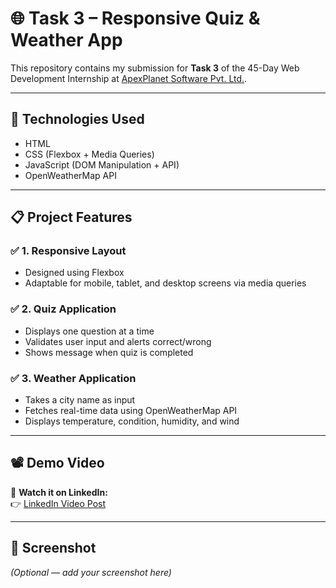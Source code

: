 # 🌐 Task 3 – Responsive Quiz & Weather App

This repository contains my submission for **Task 3** of the 45-Day Web Development Internship at [ApexPlanet Software Pvt. Ltd.](https://www.apexplanet.in/).

---

## 🔧 Technologies Used

- HTML
- CSS (Flexbox + Media Queries)
- JavaScript (DOM Manipulation + API)
- OpenWeatherMap API

---

## 📋 Project Features

### ✅ 1. Responsive Layout
- Designed using Flexbox
- Adaptable for mobile, tablet, and desktop screens via media queries

### ✅ 2. Quiz Application
- Displays one question at a time
- Validates user input and alerts correct/wrong
- Shows message when quiz is completed

### ✅ 3. Weather Application
- Takes a city name as input
- Fetches real-time data using OpenWeatherMap API
- Displays temperature, condition, humidity, and wind

---

## 📽 Demo Video

🎥 **Watch it on LinkedIn:**  
👉 [LinkedIn Video Post](https://www.linkedin.com/posts/anirudhahensh_webdevelopment-javascript-api-activity-7343142574670401536-6HGq?utm_source=share&utm_medium=member_desktop&rcm=ACoAAD-FiOgBl9rI7y4YQP9UhYcbGIhFSXNMOY4)

---

## 📸 Screenshot

*(Optional — add your screenshot here)*  
